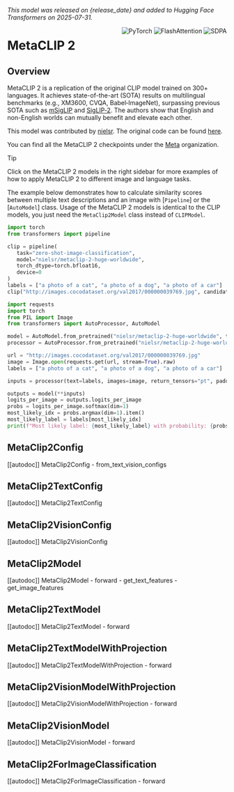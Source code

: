 <!--Copyright 2025 The HuggingFace Team. All rights reserved.

Licensed under the Apache License, Version 2.0 (the "License"); you may not use this file except in compliance with
the License. You may obtain a copy of the License at

http://www.apache.org/licenses/LICENSE-2.0

Unless required by applicable law or agreed to in writing, software distributed under the License is distributed on
an "AS IS" BASIS, WITHOUT WARRANTIES OR CONDITIONS OF ANY KIND, either express or implied. See the License for the
specific language governing permissions and limitations under the License.

⚠️ Note that this file is in Markdown but contain specific syntax for our doc-builder (similar to MDX) that may not be
rendered properly in your Markdown viewer.

-->
*This model was released on {release_date} and added to Hugging Face Transformers on 2025-07-31.*

<div style="float: right;">
    <div class="flex flex-wrap space-x-1">
        <img alt="PyTorch" src="https://img.shields.io/badge/PyTorch-DE3412?style=flat&logo=pytorch&logoColor=white">
        <img alt="FlashAttention" src="https://img.shields.io/badge/%E2%9A%A1%EF%B8%8E%20FlashAttention-eae0c8?style=flat">
        <img alt="SDPA" src="https://img.shields.io/badge/SDPA-DE3412?style=flat&logo=pytorch&logoColor=white">
    </div>
</div>

# MetaCLIP 2

## Overview

MetaCLIP 2 is a replication of the original CLIP model trained on 300+ languages. It achieves state-of-the-art (SOTA) results on multilingual benchmarks (e.g., XM3600, CVQA, Babel‑ImageNet), surpassing previous SOTA such as [mSigLIP](siglip) and [SigLIP‑2](siglip2). The authors show that English and non-English worlds can mutually benefit and elevate each other.

This model was contributed by [nielsr](https://huggingface.co/nielsr).
The original code can be found [here](https://github.com/facebookresearch/MetaCLIP).

You can find all the MetaCLIP 2 checkpoints under the [Meta](https://huggingface.co/facebook?search_models=metaclip-2) organization.

> [!TIP]
> Click on the MetaCLIP 2 models in the right sidebar for more examples of how to apply MetaCLIP 2 to different image and language tasks.

The example below demonstrates how to calculate similarity scores between multiple text descriptions and an image with [`Pipeline`] or the [`AutoModel`] class. Usage of the MetaCLIP 2 models is identical to the CLIP models, you just need the `MetaClip2Model` class instead of `CLIPModel`.

<hfoptions id="usage">
<hfoption id="Pipeline">

```py
import torch
from transformers import pipeline

clip = pipeline(
   task="zero-shot-image-classification",
   model="nielsr/metaclip-2-huge-worldwide",
   torch_dtype=torch.bfloat16,
   device=0
)
labels = ["a photo of a cat", "a photo of a dog", "a photo of a car"]
clip("http://images.cocodataset.org/val2017/000000039769.jpg", candidate_labels=labels)
```

</hfoption>
<hfoption id="AutoModel">

```py
import requests
import torch
from PIL import Image
from transformers import AutoProcessor, AutoModel

model = AutoModel.from_pretrained("nielsr/metaclip-2-huge-worldwide", torch_dtype=torch.bfloat16, attn_implementation="sdpa")
processor = AutoProcessor.from_pretrained("nielsr/metaclip-2-huge-worldwide")

url = "http://images.cocodataset.org/val2017/000000039769.jpg"
image = Image.open(requests.get(url, stream=True).raw)
labels = ["a photo of a cat", "a photo of a dog", "a photo of a car"]

inputs = processor(text=labels, images=image, return_tensors="pt", padding=True)

outputs = model(**inputs)
logits_per_image = outputs.logits_per_image
probs = logits_per_image.softmax(dim=1)
most_likely_idx = probs.argmax(dim=1).item()
most_likely_label = labels[most_likely_idx]
print(f"Most likely label: {most_likely_label} with probability: {probs[0][most_likely_idx].item():.3f}")
```

</hfoption>
</hfoptions>

## MetaClip2Config

[[autodoc]] MetaClip2Config
    - from_text_vision_configs

## MetaClip2TextConfig

[[autodoc]] MetaClip2TextConfig

## MetaClip2VisionConfig

[[autodoc]] MetaClip2VisionConfig

## MetaClip2Model

[[autodoc]] MetaClip2Model
    - forward
    - get_text_features
    - get_image_features

## MetaClip2TextModel

[[autodoc]] MetaClip2TextModel
    - forward

## MetaClip2TextModelWithProjection

[[autodoc]] MetaClip2TextModelWithProjection
    - forward

## MetaClip2VisionModelWithProjection

[[autodoc]] MetaClip2VisionModelWithProjection
    - forward

## MetaClip2VisionModel

[[autodoc]] MetaClip2VisionModel
    - forward

## MetaClip2ForImageClassification

[[autodoc]] MetaClip2ForImageClassification
    - forward

</pt>
<tf>
